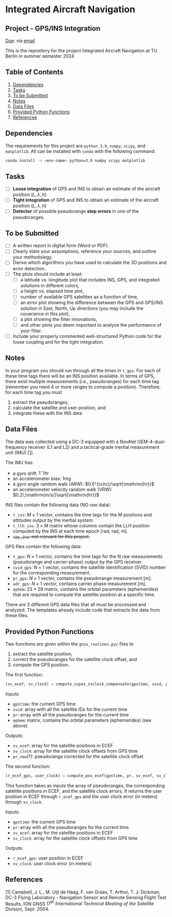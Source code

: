 # Integrated Aircraft Navigation

## Project - GPS/INS Integration

<u>Due</u>: via [email](mailto:maarten.uijtdehaag@tu-berlin.de)

This is the repository for the project Integrated Aircraft Navigation at TU Berlin in summer semester 2024

## Table of Contents

1. [Dependencies](#dependencies)
2. [Tasks](#tasks)
3. [To be Submitted](#tobesubmitted)
4. [Notes](#notes)
5. [Data Files](#datafiles)
6. [Provided Python Functions](#providedpythonfunctions)
7. [References](#references)

<a id="dependencies"></a>

## Dependencies

The requirements for this project are `python 3.9`, `numpy`, `scipy`, and `matplotlib`. All can be installed with `conda` with the following command:

```zsh
conda install -n <env-name> python=3.9 numpy scipy matplotlib
```

<a id="tasks"></a>

## Tasks

- [ ] **Loose integration** of GPS and INS to obtain an estimate of the aircraft position $(L, \lambda, h)$
- [ ] **Tight integration** of GPS and INS to obtain an estimate of the aircraft position $(L, \lambda, h)$
- [ ] **Detector** of possible pseudorange **step errors** in one of the pseudoranges.

<a id="tobesubmitted"></a>

## To be Submitted

- [ ] A written report in digital form (Word or PDF).
- [ ] Clearly state your assumptions, reference your sources, and outline your methodology.
- [ ] Derive which algorithms you have used to calculate the 3D positions and error detection.
- [ ] The plots should include at least:
  - [ ] a latitude vs. longitude plot that includes INS, GPS, and integrated solutions in different colors,
  - [ ] a height vs. elapsed time plot,
  - [ ] number of available GPS satellites as a function of time,
  - [ ] an error plot showing the difference between the GPS and GPS/INS solution in East, North, Up directions (you may include the covariance in this plot),
  - [ ] a plot showing the filter innovations,
  - [ ] and other plots you deem important to analyze the performance of your filter.
- [ ] Include your properly commented well-structured Python code for the loose coupling and for the tight integration.

<a id="notes"></a>

## Notes

In your program you should run through all the times in `t_gps`.
For each of these time tags there will be an INS position available.
In terms of GPS, there exist multiple measurements (i.e., pseudoranges) for each time tag (remember you need 4 or more ranges to compute a position).
Therefore, for each time tag you must

1. extract the pseudoranges,
2. calculate the satellite and user position, and
3. integrate these with the INS data

<a id="datafiles"></a>

## Data Files

The data was collected using a DC-3 equipped with a NovAtel OEM-4-dual-frequency receiver (L1 and L2) and a tactical-grade inertial measurement unit (IMU) [[1]](#1).

The IMU has:

- a gyro drift: $1^{\circ}/\mathrm{hr}$
- an accelerometer bias: $1\mathrm{ mg}$
- a gyro angle random walk (ARW): $0.5^{\circ}/\sqrt{\mathrm{hr}}$
- an accelerometer velocity random walk (VRW): $0.2\;\mathrm{m/s/}\sqrt{\mathrm{hr}}$

INS files contain the following data (NO raw data):

- `t_ins`: $M\times 1$ vector, contains the time tags for the M positions and attitudes output by the inertial system.
- `t_llh_ins`: $3\times M$ matrix whose columns contain the LLH position computed by the INS at each time epoch \[rad, rad, m\].
- ~~`rpy_ins`: not relevant for this project.~~

GPS files contain the following data:

- `t_gps`: $N\times 1$ vector, contains the time tags for the N raw measurements (pseudorange and carrier-phase) output by the GPS receiver.
- `svid_gps`: $N\times 1$ vector, contains the satellite identification (SVID) number for the corresponding measurement.
- `pr_gps`: $N\times 1$ vector, contains the pseudorange measurement \[m\].
- `adr_gps`: $N\times 1$ vector, contains carrier phase measurement \[m\].
- `ephem`: $22\times 28$ matrix, contains the orbital parameters (ephemerides) that are required to compute the satellite position at a specific time.

There are 3 different GPS data files that all must be processed and analyzed. The templates already include code that extracts the data from these files.

<a id="providedpythonfunctions"></a>

## Provided Python Functions

Two functions are given within the `gnss_routines.pyc` files to

1. extract the satellite position,
2. correct the pseudoranges for the satellite clock offset, and
3. compute the GPS position.

The first function:

```python
(sv_ecef, sv_clock) = compute_svpos_svclock_compensate(gpstime, svid, pr, ephem)
```

Inputs:

- `gpstime`: the current GPS time
- `svid`: array with all the satellite IDs for the current time
- `pr`: array with all the pseudoranges for the current time
- `ephem`: matrix, contains the orbital parameters (ephemerides) (see above)

Outputs:

- `sv_ecef`: array for the satellite positions in ECEF
- `sv_clock`: array for the satellite clock offsets from GPS time
- `pr_new`(?): pseudorange corrected for the satellite clock offset

The second function:

```python
(r_ecef_gps, user_clock) = compute_pos_ecef(gpstime, pr, sv_ecef, sv_clock)
```

This function takes as inputs the array of pseudoranges, the corresponding satellite positions in ECEF, and the satellite clock errors. It returns the user position in ECEF through `r_ecef_gps` and the user clock error (in meters) through `sv_clock`.

Inputs:

- `gpstime`: the current GPS time
- `pr`: array with all the pseudoranges for the current time
- `sv_ecef`: array for the satellite positions in ECEF
- `sv_clock`: array for the satellite clock offsets from GPS time

Outputs:

- `r_ecef_gps`: user position in ECEF
- `sv_clock`: user clock error (in meters)

<a id="references"></a>

## References

<a id="1">[1]</a>
Campbell, J. L., M. Uijt de Haag, F. van Graas, T. Arthur, T. J. Dickman, DC-3 Flying Laboratory - Navigation Sensor and Remote Sensing Flight Test Results, ION GNSS _17<sup>th</sup> International Technical Meeting of the Satellite Division_, Sept. 2004.
